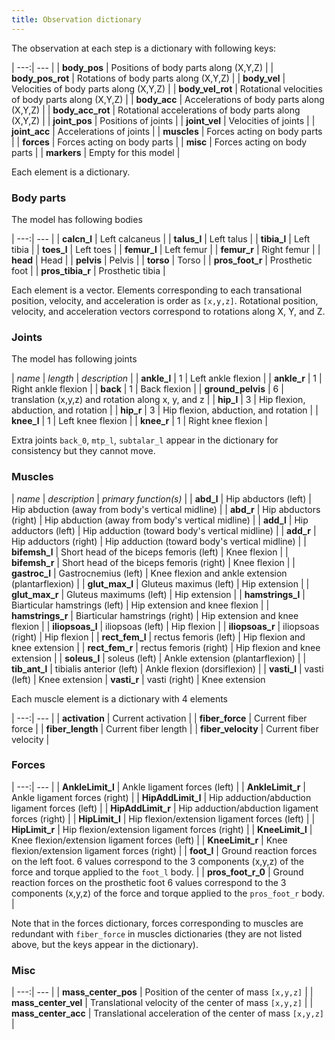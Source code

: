 ```yaml
---
title: Observation dictionary
---
```


The observation at each step is a dictionary with following keys:

| ---:| --- |
| **body_pos** | Positions of body parts along (X,Y,Z) |
| **body_pos_rot** | Rotations of body parts along (X,Y,Z) |
| **body_vel** | Velocities of body parts along (X,Y,Z) |
| **body_vel_rot** | Rotational velocities of body parts along (X,Y,Z) |
| **body_acc** | Accelerations of body parts along (X,Y,Z) |
| **body_acc_rot** | Rotational accelerations of body parts along (X,Y,Z) |
| **joint_pos** | Positions of joints |
| **joint_vel** | Velocities of joints |
| **joint_acc** | Accelerations of joints |
| **muscles** | Forces acting on body parts |
| **forces** | Forces acting on body parts |
| **misc** | Forces acting on body parts |
| **markers** | Empty for this model |

Each element is a dictionary.

### Body parts

The model has following bodies

| ---:| --- |
| **calcn_l** | Left calcaneus |
| **talus_l** | Left talus |
| **tibia_l** | Left tibia |
| **toes_l** | Left toes |
| **femur_l** | Left femur |
| **femur_r** | Right femur |
| **head** | Head |
| **pelvis** | Pelvis |
| **torso** | Torso |
| **pros_foot_r** | Prosthetic foot |
| **pros_tibia_r** | Prosthetic tibia |

Each element is a vector. Elements corresponding to each transational position, velocity, and acceleration is order as `[x,y,z]`. Rotational position, velocity, and acceleration vectors correspond to rotations along X, Y, and Z.

### Joints

The model has following joints

| *name* | *length* | *description* |
| **ankle_l** | 1 | Left ankle flexion |
| **ankle_r** | 1 | Right ankle flexion |
| **back** | 1 | Back flexion |
| **ground_pelvis** | 6 | translation (x,y,z) and rotation along x, y, and z |
| **hip_l** | 3 | Hip flexion, abduction, and rotation |
| **hip_r** | 3 | Hip flexion, abduction, and rotation |
| **knee_l** | 1 | Left knee flexion |
| **knee_r** | 1 | Right knee flexion |

Extra joints `back_0`, `mtp_l`, `subtalar_l` appear in the dictionary for consistency but they cannot move.

### Muscles

| *name* | *description* | *primary function(s)* |
| **abd_l** | Hip abductors (left) | Hip abduction (away from body's vertical midline) |
| **abd_r** | Hip abductors (right) | Hip abduction (away from body's vertical midline) |
| **add_l** | Hip adductors (left) | Hip adduction (toward body's vertical midline) |
| **add_r** | Hip adductors (right) | Hip adduction (toward body's vertical midline) |
| **bifemsh_l** | Short head of the biceps femoris (left) | Knee flexion |
| **bifemsh_r** | Short head of the biceps femoris (right) | Knee flexion |
| **gastroc_l** | Gastrocnemius (left) | Knee flexion and ankle extension (plantarflexion) |
| **glut_max_l** | Gluteus maximus (left) | Hip extension |
| **glut_max_r** | Gluteus maximums (left) | Hip extension |
| **hamstrings_l** | Biarticular hamstrings (left) | Hip extension and knee flexion |
| **hamstrings_r** | Biarticular hamstrings (right) | Hip extension and knee flexion |
| **iliopsoas_l** | iliopsoas (left) | Hip flexion |
| **iliopsoas_r** | iliopsoas (right) | Hip flexion |
| **rect_fem_l** | rectus femoris (left) | Hip flexion and knee extension |
| **rect_fem_r** | rectus femoris (right) | Hip flexion and knee extension |
| **soleus_l** | soleus (left) | Ankle extension (plantarflexion) |
| **tib_ant_l** | tibialis anterior (left) | Ankle flexion (dorsiflexion) |
| **vasti_l** | vasti (left) | Knee extension
| **vasti_r** | vasti (right) | Knee extension

Each muscle element is a dictionary with 4 elements

| ---:| --- |
| **activation** | Current activation |
| **fiber_force** | Current fiber force |
| **fiber_length** | Current fiber length |
| **fiber_velocity** | Current fiber velocity |


### Forces

| ---:| --- |
| **AnkleLimit_l** | Ankle ligament forces (left) |
| **AnkleLimit_r** | Ankle ligament forces (right) |
| **HipAddLimit_l** | Hip adduction/abduction ligament forces (left) |
| **HipAddLimit_r** | Hip adduction/abduction ligament forces (right) |
| **HipLimit_l** | Hip flexion/extension ligament forces (left) |
| **HipLimit_r** | Hip flexion/extension ligament forces (right) |
| **KneeLimit_l** | Knee flexion/extension ligament forces (left) |
| **KneeLimit_r** | Knee flexion/extension ligament forces (right) |
| **foot_l** | Ground reaction forces on the left foot. 6 values correspond to the 3 components (x,y,z) of the force and torque applied to the `foot_l` body. |
| **pros_foot_r_0** | Ground reaction forces on the prosthetic foot 6 values correspond to the 3 components (x,y,z) of the force and torque applied to the `pros_foot_r` body. |

Note that in the forces dictionary, forces corresponding to muscles are redundant with `fiber_force` in muscles dictionaries (they are not listed above, but the keys appear in the dictionary).

### Misc

| ---:| --- |
| **mass_center_pos** | Position of the center of mass `[x,y,z]` |
| **mass_center_vel** | Translational velocity of the center of mass `[x,y,z]` |
| **mass_center_acc** | Translational acceleration of the center of mass `[x,y,z]` |
